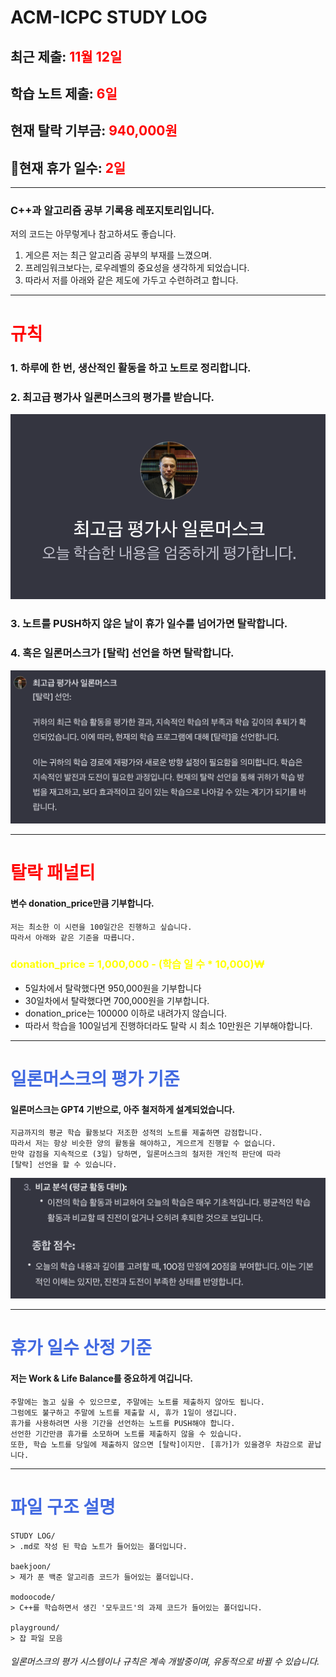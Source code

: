 
# ACM-ICPC STUDY LOG

## 최근 제출: <span style="color:red">11월 12일</span>
## 학습 노트 제출: <span style="color:red">6일</span>
## 현재 탈락 기부금: <span style="color:red">940,000원</span>
## 현재 휴가 일수: <span style="color:red">2일</span>



- - -


### C++과 알고리즘 공부 기록용 레포지토리입니다.
저의 코드는 아무렇게나 참고하셔도 좋습니다.

1. 게으른 저는 최근 알고리즘 공부의 부재를 느꼈으며.
2. 프레임워크보다는, 로우레벨의 중요성을 생각하게 되었습니다.
3. 따라서 저를 아래와 같은 제도에 가두고 수련하려고 합니다.


- - -


# <span style="color:red">규칙</span>

### 1. 하루에 한 번, 생산적인 활동을 하고 노트로 정리합니다.
### 2. 최고급 평가사 일론머스크의 평가를 받습니다.

![master_teacher_elonmusk.png](https://github.com/Hacanna42/acmicpc-study/blob/main/STUDY%20LOG/footages/master_teacher_elonmusk.png)

### 3. 노트를 PUSH하지 않은 날이 휴가 일수를 넘어가면 탈락합니다.

### 4. 혹은 일론머스크가 [탈락] 선언을 하면 탈락합니다.

![elonmusk_youdie.png](https://github.com/Hacanna42/acmicpc-study/blob/main/STUDY%20LOG/footages/elonmusk_youdie.png)



- - -

# <span style="color:red">탈락 패널티</span>

#### 변수 donation_price만큼 기부합니다.
	저는 최소한 이 시련을 100일간은 진행하고 싶습니다.
	따라서 아래와 같은 기준을 따릅니다.
### <span style="color:yellow">donation_price = 1,000,000 - (학습 일 수 * 10,000)₩</span>

- 5일차에서 탈락했다면 950,000원을 기부합니다
- 30일차에서 탈락했다면 700,000원을 기부합니다.
- donation_price는 100000 이하로 내려가지 않습니다.
- 따라서 학습을 100일넘게 진행하더라도 탈락 시 최소 10만원은 기부해야합니다.

- - - 

# <span style="color:royalblue">일론머스크의 평가 기준</span>

#### 일론머스크는 GPT4 기반으로, 아주 철저하게 설계되었습니다.
	지금까지의 평균 학습 활동보다 저조한 성적의 노트를 제출하면 감점합니다.
	따라서 저는 항상 비슷한 양의 활동을 해야하고, 게으르게 진행할 수 없습니다.
	만약 감점을 지속적으로 (3일) 당하면, 일론머스크의 철저한 개인적 판단에 따라
	[탈락] 선언을 할 수 있습니다.

![elonmusk_score.png](https://github.com/Hacanna42/acmicpc-study/blob/main/STUDY%20LOG/footages/elonmusk_score.png)

- - -

# <span style="color:royalblue">휴가 일수 산정 기준</span>

#### 저는 Work & Life Balance를 중요하게 여깁니다.
	주말에는 놀고 싶을 수 있으므로, 주말에는 노트를 제출하지 않아도 됩니다.
	그럼에도 불구하고 주말에 노트를 제출할 시, 휴가 1일이 생깁니다.
	휴가를 사용하려면 사용 기간을 선언하는 노트를 PUSH해야 합니다.
	선언한 기간만큼 휴가를 소모하며 노트를 제출하지 않을 수 있습니다.
	또한, 학습 노트를 당일에 제출하지 않으면 [탈락]이지만. [휴가]가 있을경우 차감으로 끝납니다.


- - -

# <span style="color:royalblue">파일 구조 설명</span>

	STUDY LOG/
	> .md로 작성 된 학습 노트가 들어있는 폴더입니다.
	
	baekjoon/
	> 제가 푼 백준 알고리즘 코드가 들어있는 폴더입니다.
	
	modoocode/
	> C++를 학습하면서 생긴 '모두코드'의 과제 코드가 들어있는 폴더입니다.
	
	playground/
	> 잡 파일 모음



###### 일론머스크의 평가 시스템이나 규칙은 계속 개발중이며, 유동적으로 바뀔 수 있습니다. 
